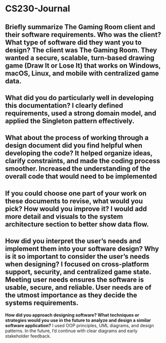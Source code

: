 # CS230-Journal
  **Briefly summarize The Gaming Room client and their software requirements. Who was the client? What type of software did they want you to design?**
  The client was The Gaming Room. They wanted a secure, scalable, turn-based drawing game (Draw It or Lose It) that works on Windows, macOS, Linux, and mobile with centralized game data.
---
**What did you do particularly well in developing this documentation?**
  I clearly defined requirements, used a strong domain model, and applied the Singleton pattern effectively.
---
**What about the process of working through a design document did you find helpful when developing the code?**
  It helped organize ideas, clarify constraints, and made the coding process smoother. Increased the understanding of the overall code that would need to be implemented
---
**If you could choose one part of your work on these documents to revise, what would you pick? How would you improve it?**
  I would add more detail and visuals to the system architecture section to better show data flow.
---  
**How did you interpret the user’s needs and implement them into your software design? Why is it so important to consider the user’s needs when designing?**
  I focused on cross-platform support, security, and centralized game state. Meeting user needs ensures the software is usable, secure, and reliable.
  User needs are of the utmost importance as they decide the systems requirements.
---
**How did you approach designing software? What techniques or strategies would you use in the future to analyze and design a similar software application?**
  I used OOP principles, UML diagrams, and design patterns. In the future, I’d continue with clear diagrams and early stakeholder feedback.
